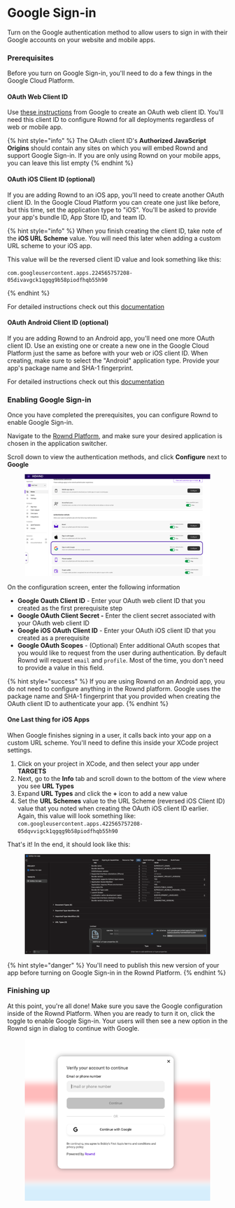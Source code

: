# Google Sign-in

Turn on the Google authentication method to allow users to sign in with their Google accounts on your website and mobile apps.&#x20;

### Prerequisites

Before you turn on Google Sign-in, you'll need to do a few things in the Google Cloud Platform.&#x20;

#### OAuth Web Client ID

Use [these instructions](https://support.google.com/workspacemigrate/answer/9222992?hl=en) from Google to create an OAuth web client ID. You'll need this client ID to configure Rownd for all deployments regardless of web or mobile app.

{% hint style="info" %}
The OAuth client ID's **Authorized JavaScript Origins** should contain any sites on which you will embed Rownd and support Google Sign-in. If you are only using Rownd on your mobile apps, you can leave this list empty
{% endhint %}

#### OAuth iOS Client ID (optional)

If you are adding Rownd to an iOS app, you'll need to create another OAuth client ID. In the Google Cloud Platform you can create one just like before, but this time, set the application type to "iOS". You'll be asked to provide your app's bundle ID, App Store ID, and team ID.

{% hint style="info" %}
When you finish creating the client ID, take note of the **iOS URL Scheme** value. You will need this later when adding a custom URL scheme to your iOS app.

This value will be the reversed client ID value and look something like this:

```
com.googleusercontent.apps.224565757208-05divavgck1qgqg9b58piodfhqb55h90
```
{% endhint %}

For detailed instructions check out this [documentation](https://support.google.com/cloud/answer/6158849?hl=en#zippy=%2Cnative-applications%2Cios)

#### OAuth Android Client ID (optional)

If you are adding Rownd to an Android app, you'll need one more OAuth client ID. Use an existing one or create a new one in the Google Cloud Platform just the same as before with your web or iOS client ID. When creating, make sure to select the "Android" application type. Provide your app's package name and SHA-1 fingerprint.

For detailed instructions check out this [documentation](https://support.google.com/cloud/answer/6158849?hl=en#zippy=%2Cnative-applications%2Candroid)

### Enabling Google Sign-in

Once you have completed the prerequisites, you can configure Rownd to enable Google Sign-in.

Navigate to the [Rownd Platform](https://app.rownd.io), and make sure your desired application is chosen in the application switcher.

Scroll down to view the authentication methods, and click **Configure** next to **Google**

<figure><img src="../../../.gitbook/assets/Screen Shot 2022-10-11 at 1.26.40 PM.png" alt="Google sign in method in the Rownd Platform"><figcaption></figcaption></figure>

On the configuration screen, enter the following information

* **Google Oauth Client ID** - Enter your OAuth web client ID that you created as the first prerequisite step
* **Google OAuth Client Secret -** Enter the client secret associated with your OAuth web client ID
* **Google iOS OAuth Client ID** - Enter your OAuth iOS client ID that you created as a prerequisite
* **Google OAuth Scopes** - (Optional) Enter additional OAuth scopes that you would like to request from the user during authentication. By default Rownd will request `email` and `profile`. Most of the time, you don't need to provide a value in this field.

{% hint style="success" %}
If you are using Rownd on an Android app, you do not need to configure anything in the Rownd platform. Google uses the package name and SHA-1 fingerprint that you provided when creating the OAuth client ID to authenticate your app.
{% endhint %}

#### One Last thing for iOS Apps

When Google finishes signing in a user, it calls back into your app on a custom URL scheme. You'll need to define this inside your XCode project settings.

1. Click on your project in XCode, and then select your app under **TARGETS**
2. Next, go to the **Info** tab and scroll down to the bottom of the view where you see **URL Types**
3. Expand **URL Types** and click the **+** icon to add a new value
4. Set the **URL Schemes** value to the URL Scheme (reversed iOS Client ID) value that you noted when creating the OAuth iOS client ID earlier. Again, this value will look something like: `com.googleusercontent.apps.422565757208-05dqvvigck1qgqg9b58piodfhqb55h90`

That's it! In the end, it should look like this:

<figure><img src="../../../.gitbook/assets/image (2).png" alt=""><figcaption></figcaption></figure>

{% hint style="danger" %}
You'll need to publish this new version of your app before turning on Google Sign-in in the Rownd Platform.
{% endhint %}

### Finishing up

At this point, you're all done! Make sure you save the Google configuration inside of the Rownd Platform. When you are ready to turn it on, click the toggle to enable Google Sign-in. Your users will then see a new option in the Rownd sign in dialog to continue with Google.

<figure><img src="../../../.gitbook/assets/image (17).png" alt=""><figcaption></figcaption></figure>


